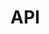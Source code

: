 # API

<autodoc-python
    module="computerwords.plugin"
    include-children=True
    heading-level=2
    />

<autodoc-python
    module="computerwords.cwdom.CWTree"
    include-children=True
    heading-level=2
    />

<autodoc-python
    module="computerwords.cwdom.traversal"
    include-children=True
    heading-level=2
    />

<autodoc-python
    module="computerwords.cwdom.nodes"
    include-children=True
    heading-level=2
    />

